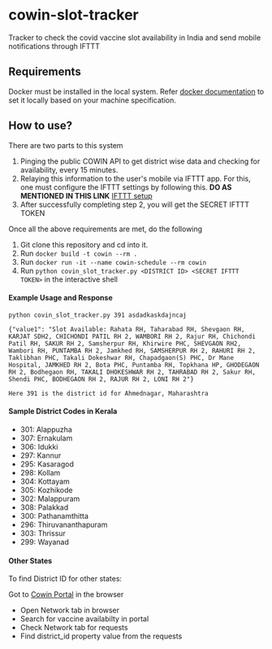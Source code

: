 # cowin-slot-tracker
Tracker to check the covid vaccine slot availability in India and send mobile notifications through IFTTT

## Requirements
Docker must be installed in the local system. Refer [docker documentation](https://docs.docker.com/engine/install/) to set it locally based on your machine specification.

## How to use?
There are two parts to this system
1. Pinging the public COWIN API to get district wise data and checking for availability, every 15 minutes.
2. Relaying this information to the user's mobile via IFTTT app. For this, one must configure the IFTTT settings by following this. **DO AS MENTIONED IN THIS LINK**  [IFTTT setup](https://betterprogramming.pub/how-to-send-push-notifications-to-your-phone-from-any-script-6b70e34748f6)
3. After successfully completing step 2, you will get the SECRET IFTTT TOKEN

Once all the above requirements are met, do the following
1. Git clone this repository and cd into it.
2. Run `docker build -t cowin --rm .`
3. Run `docker run -it --name cowin-schedule --rm cowin`
4. Run `python covin_slot_tracker.py <DISTRICT ID> <SECRET IFTTT TOKEN>` in the interactive shell

#### Example Usage and Response
```
python covin_slot_tracker.py 391 asdadkaskdajncaj

{"value1": "Slot Available: Rahata RH, Taharabad RH, Shevgaon RH, KARJAT SDH2, CHICHONDI PATIL RH 2, WAMBORI RH 2, Rajur RH, Chichondi Patil RH, SAKUR RH 2, Samsherpur RH, Khirwire PHC, SHEVGAON RH2, Wambori RH, PUNTAMBA RH 2, Jamkhed RH, SAMSHERPUR RH 2, RAHURI RH 2, Taklibhan PHC, Takali Dokeshwar RH, Chapadgaon(S) PHC, Dr Mane Hospital, JAMKHED RH 2, Bota PHC, Puntamba RH, Topkhana HP, GHODEGAON RH 2, Bodhegaon RH, TAKALI DHOKESHWAR RH 2, TAHRABAD RH 2, Sakur RH, Shendi PHC, BODHEGAON RH 2, RAJUR RH 2, LONI RH 2"}

Here 391 is the district id for Ahmednagar, Maharashtra
```

#### Sample District Codes in Kerala
- 301: Alappuzha
- 307: Ernakulam
- 306: Idukki
- 297: Kannur
- 295: Kasaragod
- 298: Kollam
- 304: Kottayam
- 305: Kozhikode
- 302: Malappuram
- 308: Palakkad
- 300: Pathanamthitta
- 296: Thiruvananthapuram
- 303: Thrissur
- 299: Wayanad

#### Other States
To find District ID for other states:

Got to [Cowin Portal](https://www.cowin.gov.in/home) in the browser
- Open Network tab in browser
- Search for vaccine availabilty in portal
- Check Network tab for requests
- Find district_id property value from the requests
